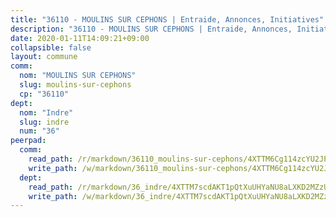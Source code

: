 ```yaml
---
title: "36110 - MOULINS SUR CEPHONS | Entraide, Annonces, Initiatives"
description: "36110 - MOULINS SUR CEPHONS | Entraide, Annonces, Initiatives"
date: 2020-01-11T14:09:21+09:00
collapsible: false
layout: commune
comm:
  nom: "MOULINS SUR CEPHONS"
  slug: moulins-sur-cephons
  cp: "36110"
dept:
  nom: "Indre"
  slug: indre
  num: "36"
peerpad:
  comm:
    read_path: /r/markdown/36110_moulins-sur-cephons/4XTTM6Cg114zcYU2JPft4dTHcLa1eavinQ1HzBh2Sv67JJ3Nb
    write_path: /w/markdown/36110_moulins-sur-cephons/4XTTM6Cg114zcYU2JPft4dTHcLa1eavinQ1HzBh2Sv67JJ3Nb-K3TgUuSR6M7B5x9QQiVg1QhYQqs2XvUwDsesxvd2jQbwWU8q5q29a4qwiavnuQcvMT884FHzmnoTcTQPJq42ErpHnvaY5KekU4EK15543Pkio6fmbUty2XZZRnVP5VPxqPb5qkSo
  dept:
    read_path: /r/markdown/36_indre/4XTTM7scdAKT1pQtXuUHYaNU8aLXKD2MZzUyDRUiaoLJH1te1
    write_path: /w/markdown/36_indre/4XTTM7scdAKT1pQtXuUHYaNU8aLXKD2MZzUyDRUiaoLJH1te1-K3TgUJm9AdSDNtPtmMKFa5Tiw77X4i7zf6CsTYrtgVdahxAwuJV6RAfi8dWyH9wrbVDRxjX7knrwwECg7WApeuWQ945kurMeJLQeKJv4CQZseab78J3HMioZhgr2H44E9b6FqBoT
---
```


